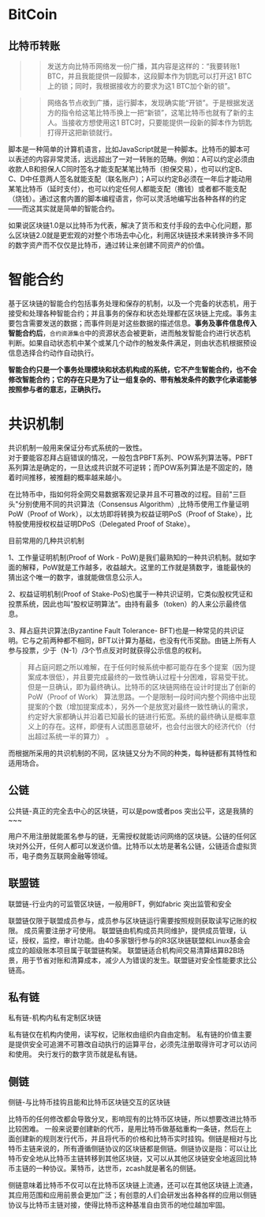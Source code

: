 # BitCoin
## 比特币转账
>>发送方向比特币网络发一份广播，其内容是这样的：“我要转账1 BTC，并且我能提供一段脚本，这段脚本作为钥匙可以打开这1 BTC上的锁；同时，我根据接收方的要求为这1 BTC加个新的锁”。  

>>网络各节点收到广播，运行脚本，发现确实能“开锁”。于是根据发送方的指令给这笔比特币换上一把“新锁”，这笔比特币也就有了新的主人。当接收方想使用这1 BTC时，只要能提供一段新的脚本作为钥匙打得开这把新锁就行。

脚本是一种简单的计算机语言，比如JavaScript就是一种脚本。比特币的脚本可以表述的内容非常灵活，远远超出了一对一转账的范畴。例如：A可以约定必须由收款人B和担保人C同时签名才能支配某笔比特币（担保交易），也可以约定B、C、D中任意两人签名就能支配（联名账户）；A可以约定B必须在一年后才能动用某笔比特币（延时支付），也可以约定任何人都能支配（撒钱）或者都不能支配（烧钱）。通过这套内置的脚本编程语言，你可以灵活地编写出各种各样的约定——而这其实就是简单的智能合约。


如果说区块链1.0是以比特币为代表，解决了货币和支付手段的去中心化问题，那么区块链2.0就是更宏观的对整个市场去中心化，利用区块链技术来转换许多不同的数字资产而不仅仅是比特币，通过转让来创建不同资产的价值。

# 智能合约
基于区块链的智能合约包括事务处理和保存的机制，以及一个完备的状态机，用于接受和处理各种智能合约；并且事务的保存和状态处理都在区块链上完成。事务主要包含需要发送的数据；而事件则是对这些数据的描述信息。**事务及事件信息传入智能合约后**，`合约资源集合`中的资源状态会被更新，进而触发智能合约进行状态机判断。如果自动状态机中某个或某几个动作的触发条件满足，则由状态机根据预设信息选择合约动作自动执行。  

**智能合约只是一个事务处理模块和状态机构成的系统，它不产生智能合约，也不会修改智能合约；它的存在只是为了让一组复杂的、带有触发条件的数字化承诺能够按照参与者的意志，正确执行。**


# 共识机制
共识机制一般用来保证分布式系统的一致性。  
对于要能容忍拜占庭错误的情况，一般包含PBFT系列、POW系列算法等。PBFT系列算法是确定的，一旦达成共识就不可逆转；而POW系列算法是不固定的，随着时间推移，被推翻的概率越来越小。    

在比特币中，指如何将全网交易数据客观记录并且不可篡改的过程。目前"三巨头"分别使用不同的共识算法（Consensus Algorithm）,比特币使用工作量证明PoW（Proof of Work），以太坊即将转换为权益证明PoS（Proof of Stake），比特股使用授权权益证明DPoS（Delegated Proof of Stake）。

目前常用的几种共识机制

1、工作量证明机制(Proof of Work - PoW)是我们最熟知的一种共识机制。就如字面的解释，PoW就是工作越多，收益越大。这里的工作就是猜数字，谁能最快的猜出这个唯一的数字，谁就能做信息公示人。

2、权益证明机制(Proof of Stake-PoS)也属于一种共识证明，它类似股权凭证和投票系统，因此也叫“股权证明算法”。由持有最多（token）的人来公示最终信息。

3、拜占庭共识算法(Byzantine Fault Tolerance- BFT)也是一种常见的共识证明。它与之前两种都不相同，BFT以计算为基础，也没有代币奖励。由链上所有人参与投票，少于（N-1）/3个节点反对时就获得公示信息的权利。


>拜占庭问题之所以难解，在于任何时候系统中都可能存在多个提案（因为提案成本很低），并且要完成最终的一致性确认过程十分困难，容易受干扰。但是一旦确认，即为最终确认。比特币的区块链网络在设计时提出了创新的 PoW（Proof of Work） 算法思路。一个是限制一段时间内整个网络中出现提案的个数（增加提案成本），另外一个是放宽对最终一致性确认的需求，约定好大家都确认并沿着已知最长的链进行拓宽。系统的最终确认是概率意义上的存在。这样，即便有人试图恶意破坏，也会付出很大的经济代价（付出超过系统一半的算力） 。


而根据所采用的共识机制的不同，区块链又分为不同的种类，每种链都有其特性和适用场合。

## 公链

公共链-真正的完全去中心的区块链，可以是pow或者pos
突出公平，这是我猜的~~~

用户不用注册就能匿名参与的链，无需授权就能访问网络的区块链。公链的任何区块对外公开，任何人都可以发送价值。比特币以太坊是著名公链，公链适合虚拟货币，电子商务互联网金融等领域。

## 联盟链

联盟链-行业内的可监管区块链，一般用BFT，例如fabric
突出监管和安全

联盟链仅限于联盟成员参与，成员参与区块链运行需要按照规则获取读写记账的权限。 成员需要注册才可使用。 联盟链由机构成员共同维护，提供成员管理，认证，授权，监控，审计功能。由40多家银行参与的R3区块链联盟和Linux基金会成立的超级账本项目属于联盟链构架。 联盟链适合机构间交易清算结算B2B场景，用于节省对账和清算成本，减少人为错误的发生。联盟链对安全性能要求比公链高。

## 私有链

私有链-机构内私有定制区块链

私有链仅在机构内使用，读写权，记账权由组织内自由定制。 私有链的价值主要是提供安全可追溯不可篡改自动执行的运算平台，必须先注册取得许可才可以访问和使用。 央行发行的数字货币就是私有链。

## 侧链

侧链-与比特币挂钩且能和比特币区块链交互的区块链

比特币的任何修改都会导致分叉，影响现有的比特币区块链，所以想要改进比特币比较困难。 一般来说要创建新的代币，是用比特币做基础重构一条链，然后在上面创建新的规则发行代币，并且将代币的价格和比特币实时挂钩。侧链是相对与比特币主链来说的，所有遵循侧链协议的区块链都是侧链。侧链协议是指：可以让比特币安全地从比特币主链转移到其他区块链，又可以从其他区块链安全地返回比特币主链的一种协议。莱特币，达世币，zcash就是著名的侧链。

侧链意味着比特币不仅可以在比特币区块链上流通，还可以在其他区块链上流通，其应用范围和应用前景会更加广泛；有创意的人们会研发出各种各样的应用以侧链协议与比特币主链对接，使得比特币这种基准自由货币的地位越加牢固。

